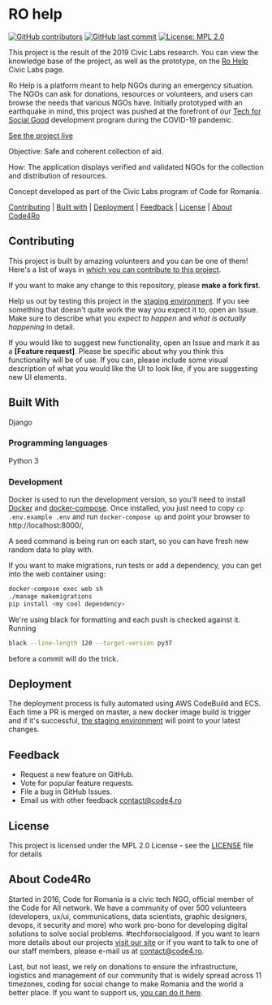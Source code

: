 # RO help

[![GitHub contributors](https://img.shields.io/github/contributors/code4romania/ro-help.svg?style=for-the-badge)](https://github.com/code4romania/ro-help/graphs/contributors) [![GitHub last commit](https://img.shields.io/github/last-commit/code4romania/ro-help.svg?style=for-the-badge)](https://github.com/code4romania/ro-help/commits/master) [![License: MPL 2.0](https://img.shields.io/badge/license-MPL%202.0-brightgreen.svg?style=for-the-badge)](https://opensource.org/licenses/MPL-2.0)

This project is the result of the 2019 Civic Labs research. You can view the knowledge base of the project, as well as the prototype, on the [Ro Help](https://civiclabs.ro/ro/solutions/aid-management-hub) Civic Labs page.

Ro Help is a platform meant to help NGOs during an emergency situation. The NGOs can ask for donations, resources or volunteers, and users can browse the needs that various NGOs have. Initially prototyped with an earthquake in mind, this project was pushed at the forefront of our [Tech for Social Good](https://tfsg.code4.ro/ro/) development program during the COVID-19 pandemic.

[See the project live](https://dev.rohelp.ro/)

Objective: Safe and coherent collection of aid.

How: The application displays verified and validated NGOs for the collection and distribution of resources.

Concept developed as part of the Civic Labs program of Code for Romania.

[Contributing](#contributing) | [Built with](#built-with) | [Deployment](#deployment) | [Feedback](#feedback) | [License](#license) | [About Code4Ro](#about-code4ro)

## Contributing

This project is built by amazing volunteers and you can be one of them! Here's a list of ways in [which you can contribute to this project](.github/CONTRIBUTING.md).

If you want to make any change to this repository, please **make a fork first**.

Help us out by testing this project in the [staging environment](https://dev.rohelp.ro/). If you see something that doesn't quite work the way you expect it to, open an Issue. Make sure to describe what you _expect to happen_ and _what is actually happening_ in detail.

If you would like to suggest new functionality, open an Issue and mark it as a __[Feature request]__. Please be specific about why you think this functionality will be of use. If you can, please include some visual description of what you would like the UI to look like, if you are suggesting new UI elements. 

## Built With

Django

### Programming languages

Python 3

### Development
Docker is used to run the development version, so you'll need to install [Docker](https://docs.docker.com/install/) and [docker-compose](https://docs.docker.com/compose/install/).
Once installed, you just need to copy `cp .env.example .env` and run `docker-compose up` and point your browser to http://localhost:8000/,

A seed command is being run on each start, so you can have fresh new random data to play with. 

If you want to make migrations, run tests or add a dependency, you can get into the web container using:
```bash
docker-compose exec web sh
./manage makemigrations
pip install <my cool dependency>
```

We're using black for formatting and each push is checked against it. Running 
```bash
black --line-length 120 --target-version py37
```
before a commit will do the trick.

## Deployment
The deployment process is fully automated using AWS CodeBuild and ECS. Each time a PR is merged on master, a new docker image build is trigger and if it's successful, [the staging environment](https://dev.rohelp.ro/) will point to your latest changes.

## Feedback

* Request a new feature on GitHub.
* Vote for popular feature requests.
* File a bug in GitHub Issues.
* Email us with other feedback contact@code4.ro

## License

This project is licensed under the MPL 2.0 License - see the [LICENSE](LICENSE) file for details

## About Code4Ro

Started in 2016, Code for Romania is a civic tech NGO, official member of the Code for All network. We have a community of over 500 volunteers (developers, ux/ui, communications, data scientists, graphic designers, devops, it security and more) who work pro-bono for developing digital solutions to solve social problems. #techforsocialgood. If you want to learn more details about our projects [visit our site](https://www.code4.ro/en/) or if you want to talk to one of our staff members, please e-mail us at contact@code4.ro.

Last, but not least, we rely on donations to ensure the infrastructure, logistics and management of our community that is widely spread across 11 timezones, coding for social change to make Romania and the world a better place. If you want to support us, [you can do it here](https://code4.ro/en/donate/).
